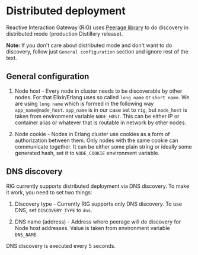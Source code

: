 # Distributed deployment

Reactive Interaction Gateway (RIG) uses [Peerage library](https://github.com/mrluc/peerage) to do discovery in distributed mode (production Distillery release).

**Note:** If you don't care about distributed mode and don't want to do discovery, follow just `General configuration` section and ignore rest of the text.

## General configuration

1. Node host - Every node in cluster needs to be discoverable by other nodes. For that Elixir/Erlang uses so called `long name` or `short name`. We are using `long name` which is formed in the following way `app_name@node_host`. `app_name` is in our case set to `rig`, but `node_host` is taken from environment variable `NODE_HOST`. This can be either IP or container alias or whatever that is routable in network by other nodes.

1. Node cookie - Nodes in Erlang cluster use cookies as a form of authorization between them. Only nodes with the same cookie can communicate together. It can be either some plain string or ideally some generated hash, set it to `NODE_COOKIE` environment variable.

## DNS discovery

RIG currently supports distributed deployment via DNS discovery. To make it work, you need to set two things:

1. Discovery type - Currently RIG supports only DNS discovery. To use DNS, set `DISCOVERY_TYPE` to `dns`.

1. DNS name (address) - Address where peerage will do discovery for Node host addresses. Value is taken from environment variable `DNS_NAME`.

DNS discovery is executed every 5 seconds.
